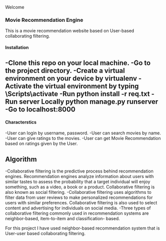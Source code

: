 Welcome
### Movie Recommendation Engine
This is a movie recommendation website based on User-based collaborating filtering.


#### Installation
-Clone this repo on your local machine.
-Go to the project directory.
-Create a virtual environment on your device by
	virtualenv <environment name>
-Activate the virtual environment by typing
	<environment name>\Scripts\activate
-Run
	python install -r req.txt
-Run server Locally
	python manage.py runserver
-Go to localhost:8000
--

#### Characterstics
-User can login by username, password.
-User can search movies by name.
-User can give ratings to the movies.
-User can get Movie Recommendation based on ratings given by the User.

## Algorithm
-Collaborative filtering is the predictive process behind recommendation engines.
Recommendation engines analyze information about users with similar tastes to assess the probability that a target individual will enjoy something, such as a video, a book or a product. Collaborative filtering is also known as social filtering.
-Collaborative filtering uses algorithms to filter data from user reviews to make personalized recommendations for users with similar preferences.
Collaborative filtering is also used to select content and advertising for individuals on social media.
-Three types of collaborative filtering commonly used in recommendation systems are neighbor-based, item-to-item and classification- based.

For this project I have used neighbor-based recommendation system that is User-user based collaborating filtering.
